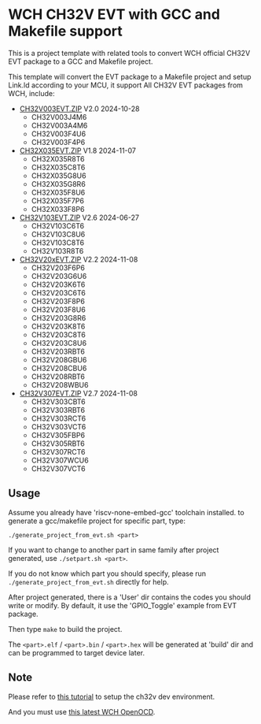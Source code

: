 # WCH CH32V EVT with GCC and Makefile support

This is a project template with related tools to convert WCH official CH32V EVT package to a GCC and Makefile project.

This template will convert the EVT package to a Makefile project and setup Link.ld according to your MCU, it support All CH32V EVT packages from WCH, include:

- [CH32V003EVT.ZIP](https://www.wch.cn/downloads/CH32V003EVT_ZIP.html) V2.0 2024-10-28
  + CH32V003J4M6
  + CH32V003A4M6
  + CH32V003F4U6
  + CH32V003F4P6
- [CH32X035EVT.ZIP](https://www.wch.cn/downloads/CH32X035EVT_ZIP.html) V1.8 2024-11-07
  + CH32X035R8T6
  + CH32X035C8T6
  + CH32X035G8U6
  + CH32X035G8R6
  + CH32X035F8U6
  + CH32X035F7P6
  + CH32X033F8P6
- [CH32V103EVT.ZIP](https://www.wch.cn/downloads/CH32V103EVT_ZIP.html) V2.6 2024-06-27
  + CH32V103C6T6
  + CH32V103C8U6
  + CH32V103C8T6
  + CH32V103R8T6
- [CH32V20xEVT.ZIP](https://www.wch.cn/downloads/CH32V20xEVT_ZIP.html) V2.2 2024-11-08
  + CH32V203F6P6
  + CH32V203G6U6
  + CH32V203K6T6
  + CH32V203C6T6
  + CH32V203F8P6
  + CH32V203F8U6
  + CH32V203G8R6
  + CH32V203K8T6
  + CH32V203C8T6
  + CH32V203C8U6
  + CH32V203RBT6
  + CH32V208GBU6
  + CH32V208CBU6
  + CH32V208RBT6
  + CH32V208WBU6
- [CH32V307EVT.ZIP](https://www.wch.cn/downloads/CH32V307EVT_ZIP.html) V2.7 2024-11-08
  + CH32V303CBT6
  + CH32V303RBT6
  + CH32V303RCT6
  + CH32V303VCT6
  + CH32V305FBP6
  + CH32V305RBT6
  + CH32V307RCT6
  + CH32V307WCU6
  + CH32V307VCT6

## Usage

Assume you already have 'riscv-none-embed-gcc' toolchain installed. to generate a gcc/makefile project for specific part, type:
```
./generate_project_from_evt.sh <part>
```
If you want to change to another part in same family after project generated, use `./setpart.sh <part>`.

If you do not know which part you should specify, please run `./generate_project_from_evt.sh` directly for help.

After project generated, there is a 'User' dir contains the codes you should write or modify. By default, it use the 'GPIO_Toggle' example from EVT package.

Then type `make` to build the project.

The `<part>.elf` / `<part>.bin` / `<part>.hex` will be generated at 'build' dir and can be programmed to target device later.

## Note

Please refer to [this tutorial](https://github.com/cjacker/opensource-toolchain-ch32v) to setup the ch32v dev environment.

And you must use [this latest WCH OpenOCD](https://github.com/cjacker/wch-openocd).

